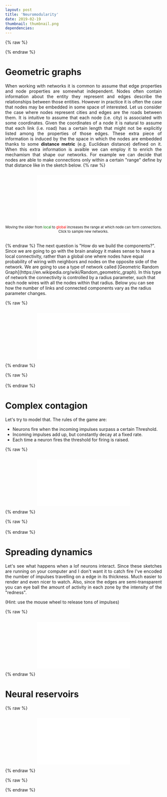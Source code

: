 ```yaml
---
layout: post
title: 'Neuromodularity'
date: 2019-02-19
thumbnail: thumbnail.png
dependencies:
---
```

{% raw %}

<style>
p    {text-align: justify;}
.center {
  margin: auto;
  display: table;
  padding: 10px;
}
</style>

{% endraw %}

# Geometric graphs 
When working with networks it is common to assume that edge properties and node properties are somewhat independent. Nodes often contain information about the entity they represent and edges describe the relationships between those entities. However in practice it is often the case that nodes may be embedded in some space of interested. Let us consider the case where nodes represent cities and edges are the roads between them. It is intuitive to assume that each node (i.e. city) is associated with some coordinates. Given the coordinates of a node it is natural to assume that each link (i.e. road) has a certain length that might not be explicitly listed among the properties of those edges. These extra piece of information is induced by the the space in which the nodes are embedded thanks to some **distance metric** (e.g. Euclidean distance) defined on it.
When this extra information is avaible we can employ it to enrich the mechamism that shape our networks. For example we can decide that nodes are able to make connections only within a certain "range" define by that distance like in the sketch below.
{% raw %}
<div style="width:iframe width px; font-size:80%; text-align:center; padding-bottom:30px;"><iframe class="track center" frameborder="0" scrolling="no" onload="resizeIframe(this)" src="p5/geometricgraph/index.html"></iframe>
Moving the slider from <font color="green">local</font> to <font color="red">global</font> increases the range at which node can form connections. Click to sample new networks.
</div>
{% endraw %}
The next question is "How do we build the components?".
Since we are going to go with the brain analogy it makes sense to have a local connectivity, rather than a global one where nodes have equal probability of wiring with neighbors and nodes on the opposite side of the network. We are going to use a type of network called [Geometric Random Graph](https://en.wikipedia.org/wiki/Random_geometric_graph). In this type of network the connectivity is controlled by a radius parameter, such that each node wires with all the nodes within that radius. Below you can see how the number of links and connected components vary as the radius parameter changes.

{% raw %}
<iframe class="track center" frameborder="0" marginheight="20" marginwidth="35" scrolling="no" onload="resizeIframe(this)" src="p5/growingnets/index.html"></iframe>
{% endraw %}

{% raw %}<br><br/>{% endraw %}

# Complex contagion

Let's try to model that. The rules of the game are:

-   Neurons fire when the incoming impulses surpass a certain Threshold.
-   Incoming impulses add up, but constantly decay at a fixed rate.
-   Each time a neuron fires the threshold for firing is raised.

{% raw %}
<iframe class="track center" frameborder="0" scrolling="no" onload="resizeIframe(this)" src="p5/threshold/index.html" align="middle"></iframe>
{% endraw %}

{% raw %}<br><br/>{% endraw %}


# Spreading dynamics

Let's see what happens when a lof neurons interact. Since these sketches are running on your computer and I don't want it to catch fire I've encoded the number of impulses travelling on a edge in its thickness. Much easier to render and even nicer to watch. Also, since the edges are semi-transparent you can eye ball the amount of activity in each zone by the intensity of the "redness".

(Hint: use the mouse wheel to release tons of impulses)

{% raw %}
<iframe class="track center" frameborder="0" marginheight="20" marginwidth="35" scrolling="no" onload="resizeIframe(this)" src="p5/spiketrain/index.html"></iframe>
{% endraw %}

# Neural reservoirs 

{% raw %}

<iframe class="track center" frameborder="0" marginheight="20" marginwidth="35" scrolling="no" onload="resizeIframe(this)" src="p5/inout/index.html"></iframe>
{% endraw %}

{% raw %}

<script>
function resizeIframe(obj) {
obj.style.height = obj.contentWindow.document.body.scrollHeight + 'px';
obj.style.width = obj.contentWindow.document.body.scrollWidth + 'px';
}
</script>
<script src="appear.js"></script>
<script>
appear({
init: function init(){
console.log('dom is ready');
},
elements: function elements(){
// work with all elements with the class "track"
return document.getElementsByClassName('track');
},
appear: function appear(el){
if(el.contentWindow.loop != undefined){
    el.contentWindow.loop();
    console.log(el.src, 'playing')
}
},
disappear: function disappear(el){
if(el.contentWindow.noLoop != undefined){
    el.contentWindow.noLoop();
    console.log(el.src,'stopped')
}
},
bounds: 200,
reappear: true
});
</script>

{% endraw %}
